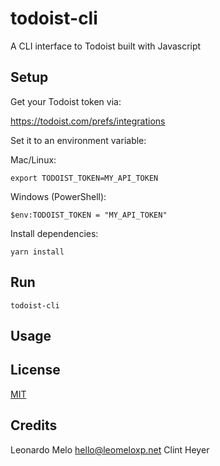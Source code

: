 # todoist-cli

A CLI interface to Todoist built with Javascript

## Setup

Get your Todoist token via:

https://todoist.com/prefs/integrations

Set it to an environment variable:

Mac/Linux:

`export TODOIST_TOKEN=MY_API_TOKEN`

Windows (PowerShell):

`$env:TODOIST_TOKEN = "MY_API_TOKEN"`

Install dependencies:

`yarn install`

## Run

`todoist-cli`

## Usage


## License

[MIT](./LICENSE)

## Credits

Leonardo Melo <hello@leomeloxp.net>
Clint Heyer